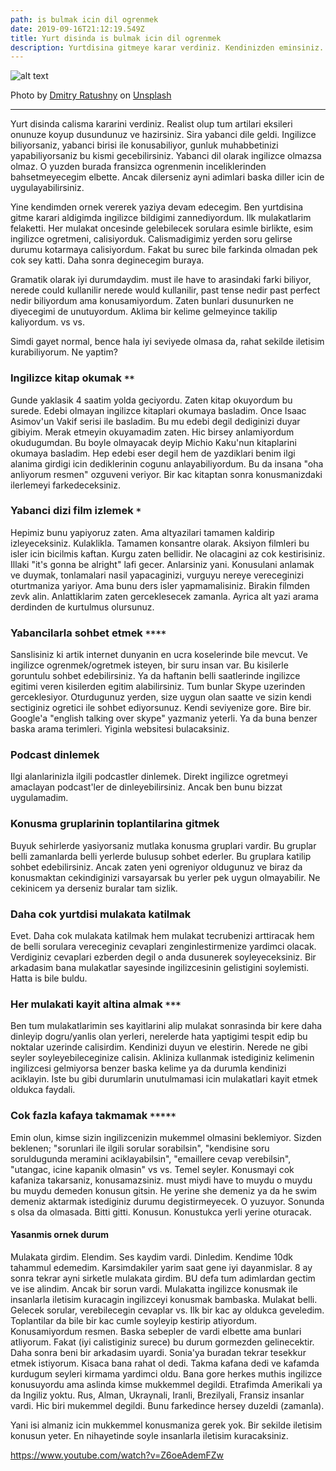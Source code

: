 ```yaml
---
path: is bulmak icin dil ogrenmek
date: 2019-09-16T21:12:19.549Z
title: Yurt disinda is bulmak icin dil ogrenmek
description: Yurtdisina gitmeye karar verdiniz. Kendinizden eminsiniz. Ama ya yabanci dil?
---
```

![alt text](https://images.unsplash.com/photo-1456081101716-74e616ab23d8?ixlib=rb-1.2.1&ixid=eyJhcHBfaWQiOjEyMDd9&auto=format&fit=crop&w=600&q=80)

Photo by [Dmitry Ratushny](https://unsplash.com/@ratushny?utm_source=unsplash&utm_medium=referral&utm_content=creditCopyText) on [Unsplash](https://unsplash.com/search/photos/language?utm_source=unsplash&utm_medium=referral&utm_content=creditCopyText)

---

Yurt disinda calisma kararini verdiniz. Realist olup tum artilari eksileri onunuze koyup dusundunuz ve hazirsiniz. Sira yabanci dile geldi. Ingilizce biliyorsaniz, yabanci birisi ile konusabiliyor, gunluk muhabbetinizi yapabiliyorsaniz bu kismi gecebilirsiniz. Yabanci dil olarak ingilizce olmazsa olmaz. O yuzden burada fransizca ogrenmenin inceliklerinden bahsetmeyecegim elbette. Ancak dilerseniz ayni adimlari baska diller icin de uygulayabilirsiniz.

Yine kendimden ornek vererek yaziya devam edecegim. Ben yurtdisina gitme karari aldigimda ingilizce bildigimi zannediyordum. Ilk mulakatlarim felaketti. Her mulakat oncesinde gelebilecek sorulara esimle birlikte, esim ingilizce ogretmeni, calisiyorduk. Calismadigimiz yerden soru gelirse durumu kotarmaya calisiyordum. Fakat bu surec bile farkinda olmadan pek cok sey katti. Daha sonra deginecegim buraya. 

Gramatik olarak iyi durumdaydim. must ile have to arasindaki farki biliyor, nerede could kullanilir nerede would kullanilir, past tense nedir past perfect nedir biliyordum ama konusamiyordum. Zaten bunlari dusunurken ne diyecegimi de unutuyordum. Aklima bir kelime gelmeyince takilip kaliyordum. vs vs. 

Simdi gayet normal, bence hala iyi seviyede olmasa da, rahat sekilde iletisim kurabiliyorum. Ne yaptim?

### Ingilizce kitap okumak `**`
Gunde yaklasik 4 saatim yolda geciyordu. Zaten kitap okuyordum bu surede. Edebi olmayan ingilizce kitaplari okumaya basladim.  Once Isaac Asimov'un Vakif serisi ile basladim. Bu mu edebi degil dediginizi duyar gibiyim. Merak etmeyin okuyamadim zaten. Hic birsey anlamiyordum okudugumdan. Bu boyle olmayacak deyip Michio Kaku'nun kitaplarini okumaya basladim. Hep edebi eser degil hem de yazdiklari benim ilgi alanima girdigi icin dediklerinin cogunu anlayabiliyordum. Bu da insana "oha anliyorum resmen" ozguveni veriyor. Bir kac kitaptan sonra konusmanizdaki ilerlemeyi farkedeceksiniz.

### Yabanci dizi film izlemek `*`
Hepimiz bunu yapiyoruz zaten. Ama altyazilari tamamen kaldirip izleyeceksiniz. Kulaklikla. Tamamen konsantre olarak. Aksiyon filmleri bu isler icin bicilmis kaftan. Kurgu zaten bellidir. Ne olacagini az cok kestirisiniz. Illaki "it's gonna be alright" lafi gecer. Anlarsiniz yani. Konusulani anlamak ve duymak, tonlamalari nasil yapacaginizi, vurguyu nereye vereceginizi oturtmaniza yariyor. Ama bunu ders isler yapmamalisiniz. Birakin filmden zevk alin. Anlattiklarim zaten gerceklesecek zamanla. Ayrica alt yazi arama derdinden de kurtulmus olursunuz. 

### Yabancilarla sohbet etmek `****`
Sanslisiniz ki artik internet dunyanin en ucra koselerinde bile mevcut. Ve ingilizce ogrenmek/ogretmek isteyen, bir suru insan var. Bu kisilerle goruntulu sohbet edebilirsiniz. Ya da haftanin belli saatlerinde ingilizce egitimi veren kisilerden egitim alabilirsiniz. Tum bunlar Skype uzerinden gerceklesiyor. Oturdugunuz yerden, size uygun olan saatte ve sizin kendi sectiginiz ogretici ile sohbet ediyorsunuz. Kendi seviyenize gore. Bire bir. Google'a "english talking over skype" yazmaniz yeterli. Ya da buna benzer baska arama terimleri. Yiginla websitesi bulacaksiniz. 

### Podcast dinlemek
Ilgi alanlarinizla ilgili podcastler dinlemek. Direkt ingilizce ogretmeyi amaclayan podcast'ler de dinleyebilirsiniz. Ancak ben bunu bizzat uygulamadim. 

### Konusma gruplarinin toplantilarina gitmek
Buyuk sehirlerde yasiyorsaniz mutlaka konusma gruplari vardir. Bu gruplar belli zamanlarda belli yerlerde bulusup sohbet ederler. Bu gruplara katilip sohbet edebilirsiniz. Ancak zaten yeni ogreniyor oldugunuz ve biraz da konusmaktan cekindiginizi varsayarsak bu yerler pek uygun olmayabilir. Ne cekinicem ya derseniz buralar tam sizlik.

### Daha cok yurtdisi mulakata katilmak
Evet. Daha cok mulakata katilmak hem mulakat tecrubenizi arttiracak hem de belli sorulara vereceginiz cevaplari zenginlestirmenize yardimci olacak. Verdiginiz cevaplari ezberden degil o anda dusunerek soyleyeceksiniz. Bir arkadasim bana mulakatlar sayesinde ingilizcesinin gelistigini soylemisti. Hatta is bile buldu.

### Her mulakati kayit altina almak `***`
Ben tum mulakatlarimin ses kayitlarini alip mulakat sonrasinda bir kere daha dinleyip dogru/yanlis olan yerleri, nerelerde hata yaptigimi tespit edip bu noktalar uzerinde calisirdim. Kendinizi duyun ve elestirin. Nerede ne gibi seyler soyleyebileceginize calisin. Akliniza kullanmak istediginiz kelimenin ingilizcesi gelmiyorsa benzer baska kelime ya da durumla kendinizi aciklayin. Iste bu gibi durumlarin unutulmamasi icin mulakatlari kayit etmek oldukca faydali.

### Cok fazla kafaya takmamak `*****`
Emin olun, kimse sizin ingilizcenizin mukemmel olmasini beklemiyor. Sizden beklenen; "sorunlari ile ilgili sorular sorabilsin", "kendisine soru soruldugunda meramini aciklayabilsin", "emaillere cevap verebilsin", "utangac, icine kapanik olmasin" vs vs. Temel seyler. Konusmayi cok kafaniza takarsaniz, konusamazsiniz. must miydi have to muydu o muydu bu muydu demeden konusun gitsin. He yerine she demeniz ya da he swim demeniz aktarmak istediginiz durumu degistirmeyecek. O yuzuyor. Sonunda s olsa da olmasada. Bitti gitti. Konusun. Konustukca yerli yerine oturacak. 

#### Yasanmis ornek durum
Mulakata girdim. Elendim. Ses kaydim vardi. Dinledim. Kendime 10dk tahammul edemedim. Karsimdakiler yarim saat gene iyi dayanmislar. 8 ay sonra tekrar ayni sirketle mulakata girdim. BU defa tum adimlardan gectim ve ise alindim. Ancak bir sorun vardi. Mulakatta ingilizce konusmak ile insanlarla iletisim kuracagin ingilizceyi konusmak bambaska. Mulakat belli. Gelecek sorular, verebilecegin cevaplar vs. Ilk bir kac ay oldukca geveledim. Toplantilar da bile bir kac cumle soyleyip kestirip atiyordum. Konusamiyordum resmen. Baska sebepler de vardi elbette ama bunlari atliyorum. Fakat (iyi calistiginiz surece) bu durum gormezden gelinecektir. Daha sonra beni bir arkadasim uyardi. Sonia'ya buradan tekrar tesekkur etmek istiyorum. Kisaca bana rahat ol dedi. Takma kafana dedi ve kafamda kurdugum seyleri kirmama yardimci oldu. Bana gore herkes muthis ingilizce konusuyordu ama aslinda kimse mukkemmel degildi. Etrafimda Amerikali ya da Ingiliz yoktu. Rus, Alman, Ukraynali, Iranli, Brezilyali, Fransiz insanlar vardi. Hic biri mukemmel degildi. Bunu farkedince hersey duzeldi (zamanla). 

Yani isi almaniz icin mukkemmel konusmaniza gerek yok. Bir sekilde iletisim konusun yeter. En nihayetinde soyle insanlarla iletisim kuracaksiniz.

https://www.youtube.com/watch?v=Z6oeAdemFZw	

